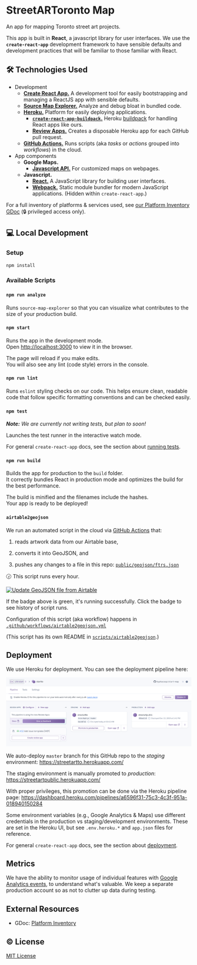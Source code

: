 # StreetARToronto Map

An app for mapping Toronto street art projects.

This app is built in **React**, a javascript library for user interfaces. We
use the **`create-react-app`** development framework to have sensible defaults
and development practices that will be familiar to those familiar with React.

## :hammer_and_wrench: Technologies Used

- Development
  - [**Create React App.**][create-react-app] A development tool for easily bootstrapping and managing a ReactJS app with sensible defaults. 
  - [**Source Map Explorer.**][source-map-explorer] Analyze and debug bloat in bundled code.
  - [**Heroku.**][heroku] Platform for easily deploying applications.
    - [**`create-react-app-buildpack`.**][create-react-app-buildpack] Heroku
      [buildpack][heroku-buildpack] for handling React apps like ours.
    - [**Review Apps.**][review-apps] Creates a disposable Heroku app for each GitHub pull request.
  - [**GitHub Actions.**][github-actions] Runs scripts (aka _tasks_ or _actions_ grouped into _workflows_) in the cloud.
- App components
  - **Google Maps.**
    - [**Javascript API.**][gmaps-js] For customized maps on webpages.
  - **Javascript.**
    - [**React.**][react] A JavaScript library for building user interfaces.
    - [**Webpack.**][webpack] Static module bundler for modern JavaScript applications. (Hidden within `create-react-app`.)

For a full inventory of platforms & services used, see [our Platform Inventory GDoc][inventory] (:lock: privileged access only).

   [create-react-app]: https://create-react-app.dev/
   [source-map-explorer]: https://github.com/danvk/source-map-explorer
   [heroku]: https://www.heroku.com/what
   [heroku-buildpack]: https://devcenter.heroku.com/articles/buildpacks
   [create-react-app-buildpack]: https://github.com/mars/create-react-app-buildpack
   [review-apps]: https://devcenter.heroku.com/articles/github-integration-review-apps

   [gmaps-js]: https://developers.google.com/maps/documentation/javascript/tutorial
   [webpack]: https://webpack.js.org/concepts/
   [react]: https://reactjs.org/
   [inventory]: https://docs.google.com/document/d/1xdaF2JfF68RtSS5ajaOQFOfmvwG3YSSxuggum2jj9qc/edit#

## :computer: Local Development

### Setup

```
npm install
```

### Available Scripts

#### `npm run analyze`

Runs `source-map-explorer` so that you can visualize what contributes to the size of your production build.

#### `npm start`

Runs the app in the development mode.<br />
Open [http://localhost:3000](http://localhost:3000) to view it in the browser.

The page will reload if you make edits.<br />
You will also see any lint (code style) errors in the console.

#### `npm run lint`

Runs `eslint` styling checks on our code. This helps ensure clean, readable
code that follow specific formatting conventions and can be checked easily.

#### `npm test`

_**Note:** We are currently not writing tests, but plan to soon!_

Launches the test runner in the interactive watch mode.<br />

For general `create-react-app` docs,
see the section about [running tests](https://facebook.github.io/create-react-app/docs/running-tests).

#### `npm run build`

Builds the app for production to the `build` folder.<br />
It correctly bundles React in production mode and optimizes the build for the best performance.

The build is minified and the filenames include the hashes.<br />
Your app is ready to be deployed!

#### `airtable2geojson`

We run an automated script in the cloud via [GitHub Actions][github-actions] that:

1. reads artwork data from our Airtable base,
2. converts it into GeoJSON, and
3. pushes any changes to a file in this repo: [`public/geojson/ftrs.json`](/public/geojson/ftrs.json)

   [github-actions]: https://help.github.com/en/actions/getting-started-with-github-actions/about-github-actions

:clock230: This script runs every hour.

[![Update GeoJSON file from Airtable][badge]][logs]

   [badge]: https://github.com/hyphacoop/start-map/workflows/Update%20GeoJSON%20file%20from%20Airtable/badge.svg
   [logs]: https://github.com/hyphacoop/start-map/actions?query=workflow%3A%22Update+GeoJSON+file+from+Airtable%22

If the badge above is green, it's running successfully. Click the badge to see history of script runs.

Configuration of this script (aka workflow) happens in
[`.github/workflows/airtable2geojson.yml`](.github/workflows/airtable2geojson.yml)

(This script has its own README in [`scripts/airtable2geojson`](/scripts/airtable2geojson).)

## Deployment

We use Heroku for deployment. You can see the deployment pipeline here:

![Screenshot of Heroku pipeline](docs/heroku-pipeline-screenshot.png)

We auto-deploy `master` branch for this GitHub repo to the _staging_ environment:
https://streetartto.herokuapp.com/

The staging environment is manually promoted to _production_:
https://streetartpublic.herokuapp.com/

With proper privileges, this promotion can be done via the Heroku pipeline page:
https://dashboard.heroku.com/pipelines/a6596f31-75c3-4c3f-951a-018940150284

Some environment variables (e.g., Google Analytics & Maps) use different
credentials in the production vs staging/development environments. These are
set in the Heroku UI, but see `.env.heroku.*` and `app.json` files for
reference.

For general `create-react-app` docs,
see the section about [deployment](https://facebook.github.io/create-react-app/docs/deployment).

## Metrics

We have the ability to monitor usage of individual features with [Google
Analytics events][ga-events], to understand what's valuable. We keep a separate
production account so as not to clutter up data during testing.

   [ga-events]: https://github.com/react-ga/react-ga#reactgaeventargs

## External Resources

- GDoc: [Platform Inventory][inventory]

## :copyright: License
[MIT License](https://tldrlegal.com/license/mit-license)

<!-- Links -->
   [inventory]: https://docs.google.com/document/d/1xdaF2JfF68RtSS5ajaOQFOfmvwG3YSSxuggum2jj9qc/edit
